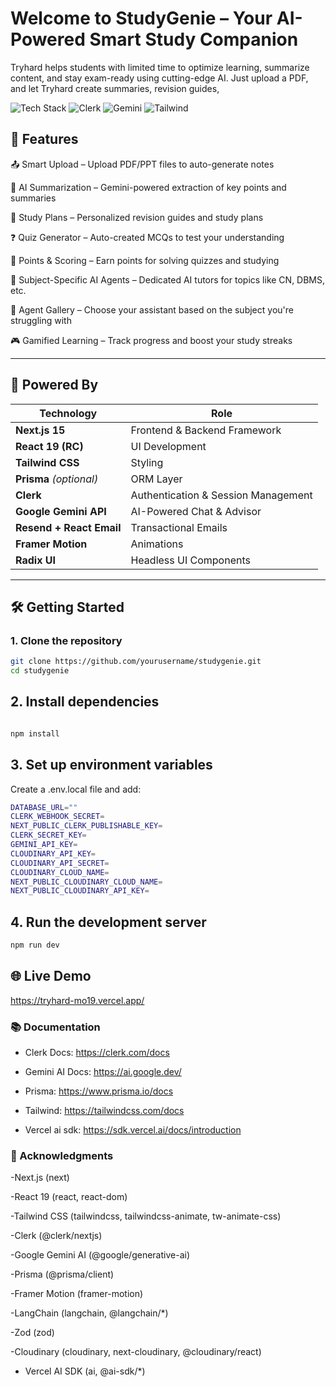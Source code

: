 # Welcome to StudyGenie – Your AI-Powered Smart Study Companion
Tryhard helps students with limited time to optimize learning, summarize content, and stay exam-ready using cutting-edge AI. Just upload a PDF, and let Tryhard create summaries, revision guides,

![Tech Stack](https://img.shields.io/badge/Next.js-15-blue.svg) ![Clerk](https://img.shields.io/badge/Auth-Clerk-orange) ![Gemini](https://img.shields.io/badge/AI-Google%20Gemini-lightblue) ![Tailwind](https://img.shields.io/badge/Styled%20With-TailwindCSS-38bdf8)

## 🚀 Features
📤 Smart Upload – Upload PDF/PPT files to auto-generate notes

🧠 AI Summarization – Gemini-powered extraction of key points and summaries

📅 Study Plans – Personalized revision guides and study plans

❓ Quiz Generator – Auto-created MCQs to test your understanding

🧾 Points & Scoring – Earn points for solving quizzes and studying

🤖 Subject-Specific AI Agents – Dedicated AI tutors for topics like CN, DBMS, etc.

🧠 Agent Gallery – Choose your assistant based on the subject you're struggling with

🎮 Gamified Learning – Track progress and boost your study streaks

---

## 🧠 Powered By

| Technology      | Role |
|------------------|------|
| **Next.js 15**       | Frontend & Backend Framework |
| **React 19 (RC)**     | UI Development |
| **Tailwind CSS**      | Styling |
| **Prisma** *(optional)* | ORM Layer |
| **Clerk**             | Authentication & Session Management |
| **Google Gemini API** | AI-Powered Chat & Advisor |
| **Resend + React Email** | Transactional Emails |
| **Framer Motion**     | Animations |
| **Radix UI**          | Headless UI Components |

---
## 🛠️ Getting Started

### 1. Clone the repository

```bash
git clone https://github.com/yourusername/studygenie.git
cd studygenie
```
## 2. Install dependencies
```bash

npm install
```
## 3. Set up environment variables
Create a .env.local file and add:
```bash
DATABASE_URL=""
CLERK_WEBHOOK_SECRET=
NEXT_PUBLIC_CLERK_PUBLISHABLE_KEY=
CLERK_SECRET_KEY=
GEMINI_API_KEY=
CLOUDINARY_API_KEY=
CLOUDINARY_API_SECRET=
CLOUDINARY_CLOUD_NAME=
NEXT_PUBLIC_CLOUDINARY_CLOUD_NAME=
NEXT_PUBLIC_CLOUDINARY_API_KEY=

```

## 4. Run the development server
```bash
npm run dev
```
## 🌐 Live Demo
https://tryhard-mo19.vercel.app/
### 📚 Documentation
- Clerk Docs: https://clerk.com/docs

- Gemini AI Docs: https://ai.google.dev/

- Prisma: https://www.prisma.io/docs

- Tailwind: https://tailwindcss.com/docs
- Vercel ai sdk: https://sdk.vercel.ai/docs/introduction


### 🙌 Acknowledgments
-Next.js (next) 

-React 19 (react, react-dom) 

-Tailwind CSS (tailwindcss, tailwindcss-animate, tw-animate-css) 

-Clerk (@clerk/nextjs) 

-Google Gemini AI (@google/generative-ai) 

-Prisma (@prisma/client) 

-Framer Motion (framer-motion) 

-LangChain (langchain, @langchain/*) 

-Zod (zod) 

-Cloudinary (cloudinary, next-cloudinary, @cloudinary/react) 

- Vercel AI SDK (ai, @ai-sdk/*) 
